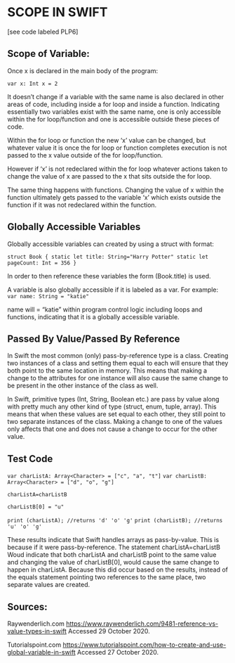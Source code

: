 # **SCOPE IN SWIFT** 

[see code labeled PLP6] 

## Scope of Variable:

Once x is declared in the main body of the program:
 
`var x: Int
x = 2`

It doesn’t change if a variable with the same name is also declared in other areas of code, including inside a for loop and inside a function. Indicating essentially two variables exist with the same name, one is only accessible within the for loop/function and one is accessible outside these pieces of code. 

Within the for loop or function the new ‘x’ value can be changed, but whatever value it is once the for loop or function completes execution is not passed to the x value outside of the for loop/function. 

However if ‘x’ is not redeclared within the for loop whatever actions taken to change the value of x are passed to the x that sits outside the for loop. 

The same thing happens with functions. Changing the value of x within the function ultimately gets passed to the variable ‘x’ which exists outside the function if it was not redeclared within the function. 


## Globally Accessible Variables

Globally accessible variables can created by using a struct with format: 

`struct Book {
   static let title: String="Harry Potter"
   static let pageCount: Int = 356
}`

In order to then reference these variables the form (Book.title) is used. 

A variable is also globally accessible if it is labeled as a var. For example:  
`var name: String = "katie"`

name will = “katie” within program control logic including loops and functions, indicating that it is a globally accessible variable. 
 
## Passed By Value/Passed By Reference

In Swift the most common (only) pass-by-reference type is a class. Creating two instances of a class and setting them equal to each will ensure that they both point to the same location in memory. This means that making a change to the attributes for one instance will also cause the same change to be present in the other instance of the class as well. 

In Swift, primitive types (Int, String, Boolean etc.) are pass by value along with pretty much any other kind of type (struct, enum, tuple, array). This means that when these values are set equal to each other, they still point to two separate instances of the class. Making a change to one of the values only affects that one and does not cause a change to occur for the other value. 


## Test Code 

`var charListA: Array<Character> = ["c", "a", "t"]`
`var charListB: Array<Character> = ["d", "o", "g"]`

`charListA=charListB`

`charListB[0] = "u"`

`print (charListA); //returns 'd' 'o' 'g'`
`print (charListB); //returns 'u' 'o' 'g'`

These results indicate that Swift handles arrays as pass-by-value. This is because if it were pass-by-reference. The statement charListA=charListB
 Woud indicate that both charListA and charListB point to the same value and changing the value of charListB[0], would cause the same change to happen in charListA. Because this did occur based on the results, instead of the equals statement pointing two references to the same place, two separate values are created. 

## Sources:

Raywenderlich.com https://www.raywenderlich.com/9481-reference-vs-value-types-in-swift  Accessed 29 October 2020. 

Tutorialspoint.com https://www.tutorialspoint.com/how-to-create-and-use-global-variable-in-swift   Accessed 27 October 2020. 
